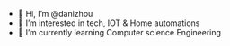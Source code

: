 - 👋 Hi, I’m @danizhou 
- 👀 I’m interested in tech, IOT & Home automations
- 🌱 I’m currently learning Computer science Engineering 

<!---
danizhou/danizhou is a ✨ special ✨ repository because its `README.md` (this file) appears on your GitHub profile.
You can click the Preview link to take a look at your changes.
--->
